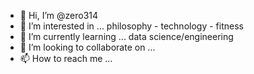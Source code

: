 - 👋 Hi, I’m @zero314
- 👀 I’m interested in ... philosophy - technology - fitness 
- 🌱 I’m currently learning ... data science/engineering
- 💞️ I’m looking to collaborate on ... 
- 📫 How to reach me ... 

<!---
zero314/zero314 is a ✨ special ✨ repository because its `README.md` (this file) appears on your GitHub profile.
You can click the Preview link to take a look at your changes.
--->
